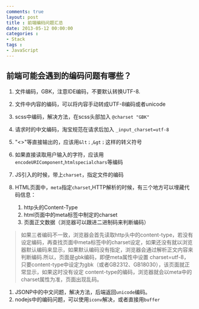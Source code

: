 ```yaml
---
comments: true
layout: post
title : 前端编码问题汇总
date: 2013-05-12 00:00:00
categories : 
- Stack
tags : 
- JavaScript
---
```



## 前端可能会遇到的编码问题有哪些？

<!--more-->

1. 文件编码，GBK，注意IDE编码，不要默认转换UTF-8.
1. 文件中内容的编码，可以将内容手动转成UTF-8编码或者unicode
1. scss中编码，解决方法，在scss头部加入 `@charset "GBK"`
1. 请求时的中文编码，淘宝规范在请求后加入 `_input_charset=utf-8`
1. "<>"等直接输出的，应该用`&lt；`,`&gt；`这样的转义符号
1. 如果直接读取用户输入的字符，应该用`encodeURIComponent`,`htmlspecialchars`等编码
1. JS引入的时候，带上`charset`，指定文件的编码
1. HTML页面中，`meta`指定`charset`,HTTP解析的时候，有三个地方可以埋藏代码信息：
	
	1. http头的Content-Type
	1. html页面中的meta标签中制定的charset
	1. 页面正文数据（浏览器可以跟进二进制码来判断编码）

> 如果三者编码不一致，浏览器会首先读取http头中的content-type，若没有设定编码，再查找页面中meta标签中的charset设定，如果还没有就以浏览器默认编码来显示，如果默认编码没有指定，浏览器会通过解析正文内容来判断编码.所以，页面是gbk编码，即便meta属性中设置 charset=utf-8，只要content-type中设定为gbk（或者GB2312、GB18030），该页面就正常显示，如果这时没有设定 content-type的编码，浏览器就会以meta中的charset属性为准，页面出现乱码。
		
		
1. JSONP中的中文问题，解决方法，后端返回`unicode`编码。
1. nodejs中的编码问题，可以使用`iconv`解决，或者直接用`buffer`